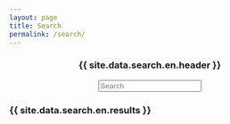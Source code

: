 ```yaml
---
layout: page
title: Search
permalink: /search/
---
```


<div id="search-container">
    <div style="text-align: center">
        <h3>{{ site.data.search.en.header }}</h3>
        <input type="text" id="search-input" class="search-input" placeholder="Search"/>
    </div>
    <h3>{{ site.data.search.en.results }}</h3>    
    <ul id="results-container"></ul>
</div>

<script src="{{ site.baseurl }}/assets/simple-jekyll-search.min.js" type="text/javascript"></script>

<script>
    SimpleJekyllSearch({
    searchInput: document.getElementById('search-input'),
    resultsContainer: document.getElementById('results-container'),
   searchResultTemplate: '<li class="entry-title"><a href="{url}" title="{title}">{{site.data.common.flags.{{locale}}}} - {title}</a></li>',
    json: '{{ site.baseurl }}/search.json',
    noResultsText: 'No results found'
    });
</script>

